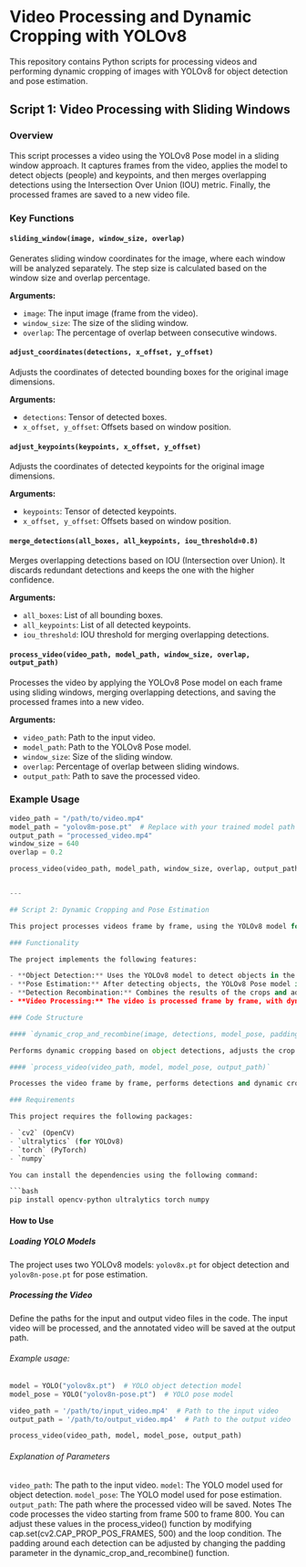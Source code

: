 # Video Processing and Dynamic Cropping with YOLOv8

This repository contains Python scripts for processing videos and performing dynamic cropping of images with YOLOv8 for object detection and pose estimation.

## Script 1: Video Processing with Sliding Windows

### Overview

This script processes a video using the YOLOv8 Pose model in a sliding window approach. It captures frames from the video, applies the model to detect objects (people) and keypoints, and then merges overlapping detections using the Intersection Over Union (IOU) metric. Finally, the processed frames are saved to a new video file.

### Key Functions

#### `sliding_window(image, window_size, overlap)`

Generates sliding window coordinates for the image, where each window will be analyzed separately. The step size is calculated based on the window size and overlap percentage.

**Arguments:**

- `image`: The input image (frame from the video).
- `window_size`: The size of the sliding window.
- `overlap`: The percentage of overlap between consecutive windows.

#### `adjust_coordinates(detections, x_offset, y_offset)`

Adjusts the coordinates of detected bounding boxes for the original image dimensions.

**Arguments:**

- `detections`: Tensor of detected boxes.
- `x_offset, y_offset`: Offsets based on window position.

#### `adjust_keypoints(keypoints, x_offset, y_offset)`

Adjusts the coordinates of detected keypoints for the original image dimensions.

**Arguments:**

- `keypoints`: Tensor of detected keypoints.
- `x_offset, y_offset`: Offsets based on window position.

#### `merge_detections(all_boxes, all_keypoints, iou_threshold=0.8)`

Merges overlapping detections based on IOU (Intersection over Union). It discards redundant detections and keeps the one with the higher confidence.

**Arguments:**

- `all_boxes`: List of all bounding boxes.
- `all_keypoints`: List of all detected keypoints.
- `iou_threshold`: IOU threshold for merging overlapping detections.

#### `process_video(video_path, model_path, window_size, overlap, output_path)`

Processes the video by applying the YOLOv8 Pose model on each frame using sliding windows, merging overlapping detections, and saving the processed frames into a new video.

**Arguments:**

- `video_path`: Path to the input video.
- `model_path`: Path to the YOLOv8 Pose model.
- `window_size`: Size of the sliding window.
- `overlap`: Percentage of overlap between sliding windows.
- `output_path`: Path to save the processed video.

### Example Usage

```python
video_path = "/path/to/video.mp4"
model_path = "yolov8m-pose.pt"  # Replace with your trained model path
output_path = "processed_video.mp4"
window_size = 640
overlap = 0.2

process_video(video_path, model_path, window_size, overlap, output_path)


---

## Script 2: Dynamic Cropping and Pose Estimation

This project processes videos frame by frame, using the YOLOv8 model for object detection and the YOLOv8 Pose model to detect and adjust pose keypoints. The input video is processed by dynamically cropping regions around the detections and recombining them based on the original frame coordinates.

### Functionality

The project implements the following features:

- **Object Detection:** Uses the YOLOv8 model to detect objects in the video frames.
- **Pose Estimation:** After detecting objects, the YOLOv8 Pose model is used to detect pose keypoints and perform dynamic cropping around those areas.
- **Detection Recombination:** Combines the results of the crops and adjusts them back to the original frame's coordinate system.
- **Video Processing:** The video is processed frame by frame, with dynamic detections and cropping applied, and the annotated frames are saved in a new video file.

### Code Structure

#### `dynamic_crop_and_recombine(image, detections, model_pose, padding=50)`

Performs dynamic cropping based on object detections, adjusts the crop coordinates to the original frame coordinate system, and recombines the detections.

#### `process_video(video_path, model, model_pose, output_path)`

Processes the video frame by frame, performs detections and dynamic cropping, and creates a video with annotated frames.

### Requirements

This project requires the following packages:

- `cv2` (OpenCV)
- `ultralytics` (for YOLOv8)
- `torch` (PyTorch)
- `numpy`

You can install the dependencies using the following command:

```bash
pip install opencv-python ultralytics torch numpy
```

#### How to Use

##### Loading YOLO Models

The project uses two YOLOv8 models: `yolov8x.pt` for object detection and `yolov8n-pose.pt` for pose estimation.

##### Processing the Video

Define the paths for the input and output video files in the code. The input video will be processed, and the annotated video will be saved at the output path.

###### Example usage:

```python
model = YOLO("yolov8x.pt")  # YOLO object detection model
model_pose = YOLO("yolov8n-pose.pt")  # YOLO pose model

video_path = '/path/to/input_video.mp4'  # Path to the input video
output_path = '/path/to/output_video.mp4'  # Path to the output video

process_video(video_path, model, model_pose, output_path)
```

###### Explanation of Parameters
`video_path`: The path to the input video.
`model`: The YOLO model used for object detection.
`model_pose`: The YOLO model used for pose estimation.
`output_path`: The path where the processed video will be saved.
Notes
The code processes the video starting from frame 500 to frame 800. You can adjust these values in the process_video() function by modifying cap.set(cv2.CAP_PROP_POS_FRAMES, 500) and the loop condition.
The padding around each detection can be adjusted by changing the padding parameter in the dynamic_crop_and_recombine() function.


